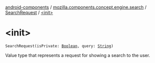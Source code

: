 [android-components](../../index.md) / [mozilla.components.concept.engine.search](../index.md) / [SearchRequest](index.md) / [&lt;init&gt;](./-init-.md)

# &lt;init&gt;

`SearchRequest(isPrivate: `[`Boolean`](https://kotlinlang.org/api/latest/jvm/stdlib/kotlin/-boolean/index.html)`, query: `[`String`](https://kotlinlang.org/api/latest/jvm/stdlib/kotlin/-string/index.html)`)`

Value type that represents a request for showing a search to the user.

